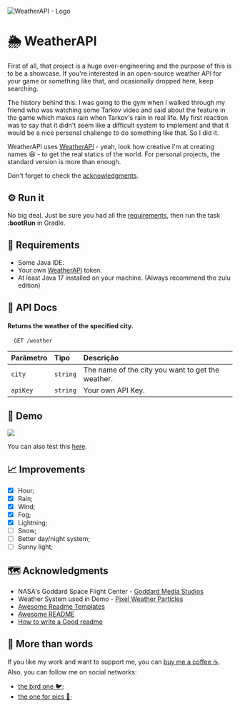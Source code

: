 
![WeatherAPI - Logo](https://i.imgur.com/6C0kDoF.gif)
# 🌦️ WeatherAPI [](#about)
First of all, that project is a huge over-engineering and the purpose of this is to be a showcase. If you're interested in an open-source weather API for your game or something like that, and ocasionally dropped here, keep searching.

The history behind this: I was going to the gym when I walked through my friend who was watching some Tarkov video and said about the feature in the game which makes rain when Tarkov's rain in real life. My first reaction was to say that it didn't seem like a difficult system to implement and that it would be a nice personal challenge to do something like that. So I did it.

WeatherAPI uses [WeatherAPI](https://www.weatherapi.com/) - yeah, look how creative I'm at creating names 😆 - to get the real statics of the world. For personal projects, the standard version is more than enough.

Don't forget to check the [acknowledgments](#acknowledgments).

## ⚙️ Run it[](#run-it)

No big deal. Just be sure you had all the [requirements](#requirements), then run the task **:bootRun** in Gradle.

## 📑 Requirements[](#requirements)

- Some Java IDE.
- Your own [WeatherAPI](https://www.weatherapi.com/) token.
- At least Java 17 installed on your machine. (Always recommend the zulu edition)

## 📖 API Docs[](#api-docs)

#### Returns the weather of the specified city.

```http
  GET /weather
```

| Parâmetro   | Tipo       | Descrição                                        |
| :---------- | :--------- | :----------------------------------------------- |
| `city`      | `string`   | The name of the city you want to get the weather.|
| `apiKey`    | `string`   | Your own API Key.                                |


## 👾 Demo[](#demo)

![](https://i.imgur.com/H3D6Wre.gif)

You can also test this [here](#).

## 📈 Improvements[](#improvements)

- [x] Hour;
- [x] Rain;
- [x] Wind;
- [x] Fog;
- [x] Lightning;
- [ ] Snow;
- [ ] Better day/night system;
- [ ] Sunny light;

## 🗺️ Acknowledgments[](#acknowledgments)

- NASA's Goddard Space Flight Center - [Goddard Media Studios](https://svs.gsfc.nasa.gov/12532)
- Weather System used in Demo - [Pixel Weather Particles](https://assetstore.unity.com/packages/vfx/particles/environment/pixel-weather-particles-148577)
- [Awesome Readme Templates](https://awesomeopensource.com/project/elangosundar/awesome-README-templates)
- [Awesome README](https://github.com/matiassingers/awesome-readme)
- [How to write a Good readme](https://bulldogjob.com/news/449-how-to-write-a-good-readme-for-your-github-project)

## 💖 More than words[](#support)

If you like my work and want to support me, you can [buy me a coffee ☕](https://www.buymeacoffee.com/davimassini). Also, you can follow me on social networks:
- [the bird one 🐦](https://twitter.com/MassiniDavi);
- [the one for pics 🤳](https://instagram.com/davimassini);

